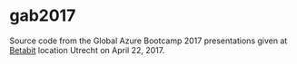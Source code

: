# gab2017
Source code from the Global Azure Bootcamp 2017 presentations given at [Betabit](https://www.betabit.nl) location Utrecht on April 22, 2017.
